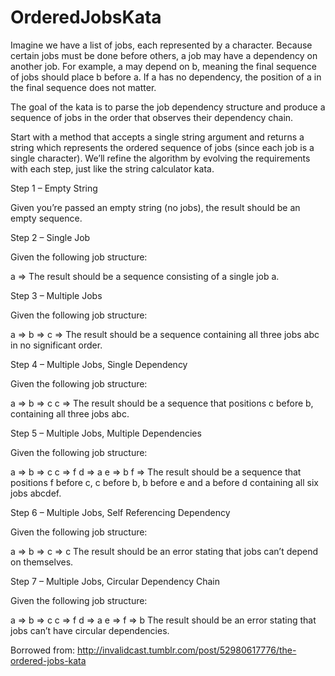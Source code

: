 # OrderedJobsKata

Imagine we have a list of jobs, each represented by a character. Because certain jobs must be done before others, a job may have a dependency on another job. For example, a may depend on b, meaning the final sequence of jobs should place b before a. If a has no dependency, the position of a in the final sequence does not matter.

The goal of the kata is to parse the job dependency structure and produce a sequence of jobs in the order that observes their dependency chain.

Start with a method that accepts a single string argument and returns a string which represents the ordered sequence of jobs (since each job is a single character). We’ll refine the algorithm by evolving the requirements with each step, just like the string calculator kata.

Step 1 – Empty String

Given you’re passed an empty string (no jobs), the result should be an empty sequence.

Step 2 – Single Job

Given the following job structure:

a =>
The result should be a sequence consisting of a single job a.

Step 3 – Multiple Jobs

Given the following job structure:

a => 
b => 
c => 
The result should be a sequence containing all three jobs abc in no significant order.

Step 4 – Multiple Jobs, Single Dependency

Given the following job structure:

a => 
b => c 
c => 
The result should be a sequence that positions c before b, containing all three jobs abc.




Step 5 – Multiple Jobs, Multiple Dependencies

Given the following job structure:

a =>
b => c
c => f
d => a
e => b
f =>
The result should be a sequence that positions f before c, c before b, b before e and a before d containing all six jobs abcdef.

Step 6 – Multiple Jobs, Self Referencing Dependency

Given the following job structure:

a =>
b =>
c => c
The result should be an error stating that jobs can’t depend on themselves.

Step 7 – Multiple Jobs, Circular Dependency Chain

Given the following job structure:

a =>
b => c
c => f
d => a
e =>
f => b
The result should be an error stating that jobs can’t have circular dependencies.

Borrowed from: http://invalidcast.tumblr.com/post/52980617776/the-ordered-jobs-kata
